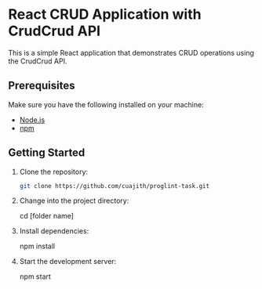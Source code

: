 # React CRUD Application with CrudCrud API

This is a simple React application that demonstrates CRUD operations using the CrudCrud API.

## Prerequisites

Make sure you have the following installed on your machine:

- [Node.js](https://nodejs.org/)
- [npm](https://www.npmjs.com/)

## Getting Started

1. Clone the repository:

   ```bash
   git clone https://github.com/cuajith/proglint-task.git


2. Change into the project directory:
  
   cd [folder name]

3. Install dependencies:
     
   npm install

4. Start the development server:

   npm start